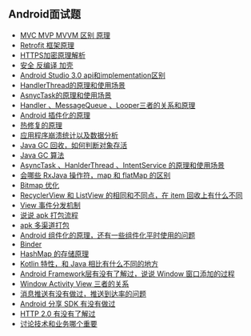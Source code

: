 ## Android面试题


- [MVC MVP MVVM 区别  原理](https://github.com/LiangLuDev/AndroidInterview/blob/master/MVC%20MVP%20MVVM%20%E5%8C%BA%E5%88%AB%20%E5%8E%9F%E7%90%86.md)
- [Retrofit 框架原理]()
- [HTTPS加密原理解析](https://github.com/LiangLuDev/AndroidInterview/blob/master/HTTPS%E5%8A%A0%E5%AF%86%E5%8E%9F%E7%90%86%E8%A7%A3%E6%9E%90.md)
- [安全 反编译  加壳]()
- [Android Studio 3.0  api和implementation区别]()
- [HandlerThread的原理和使用场景]()
- [AsnycTask的原理和使用场景]()
- [Handler 、MessageQueue 、Looper三者的关系和原理]()
- [Android 插件化的原理]()
- [热修复的原理]()
- [应用程序崩溃统计以及数据分析]()
- [Java GC 回收，如何判断对象存活]()
- [Java GC 算法]()
- [AsyncTask 、HanlderThread 、IntentService 的原理和使用场景]()
- [会哪些 RxJava 操作符，map 和 flatMap 的区别]()
- [Bitmap 优化]()
- [RecyclerView 和 ListView 的相同和不同点，在 item 回收上有什么不同]()
- [View 事件分发机制]()
- [说说 apk 打包流程]()
- [apk 多渠道打包]()
- [Android 组件化的原理，还有一些组件化平时使用的问题]()
- [Binder]()
- [HashMap 的存储原理]()
- [Kotlin 特性，和 Java 相比有什么不同的地方]()
- [Android Framework层有没有了解过，说说 Window 窗口添加的过程]()
- [Window Activity View 三者的关系]()
- [消息推送有没有做过，推送到达率的问题]()
- [Android 分享 SDK 有没有做过]()
- [HTTP 2.0 有没有了解过]()
- [讨论技术和业务哪个重要]()
